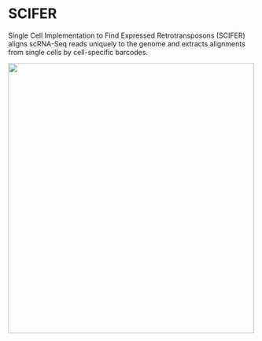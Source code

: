 # SCIFER
Single Cell Implementation to Find Expressed Retrotransposons (SCIFER) aligns scRNA-Seq reads uniquely to the genome and extracts alignments from single cells by cell-specific barcodes.


<img src="https://user-images.githubusercontent.com/108097317/232581154-1efa68e6-cab0-4330-82e4-2deeb23574d8.png" width="500" height="550">

